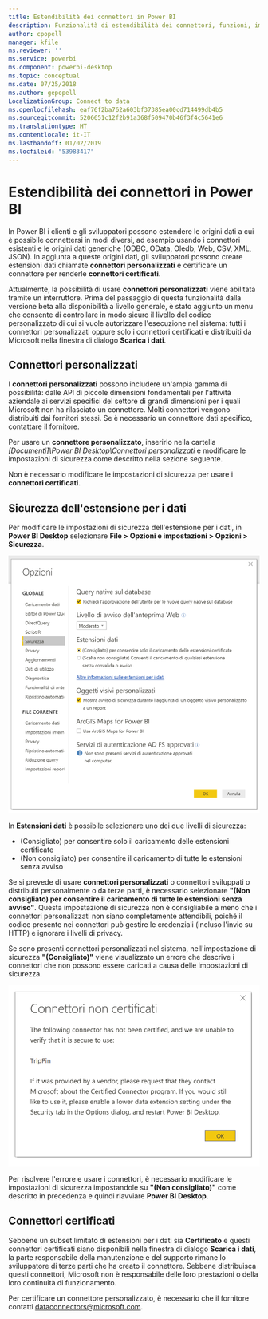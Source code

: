 ```yaml
---
title: Estendibilità dei connettori in Power BI
description: Funzionalità di estendibilità dei connettori, funzioni, impostazioni di sicurezza e connettori certificati
author: cpopell
manager: kfile
ms.reviewer: ''
ms.service: powerbi
ms.component: powerbi-desktop
ms.topic: conceptual
ms.date: 07/25/2018
ms.author: gepopell
LocalizationGroup: Connect to data
ms.openlocfilehash: eaf76f2ba762a603bf37385ea00cd714499db4b5
ms.sourcegitcommit: 5206651c12f2b91a368f509470b46f3f4c5641e6
ms.translationtype: HT
ms.contentlocale: it-IT
ms.lasthandoff: 01/02/2019
ms.locfileid: "53983417"
---
```

# <a name="connector-extensibility-in-power-bi"></a>Estendibilità dei connettori in Power BI

In Power BI i clienti e gli sviluppatori possono estendere le origini dati a cui è possibile connettersi in modi diversi, ad esempio usando i connettori esistenti e le origini dati generiche (ODBC, OData, Oledb, Web, CSV, XML, JSON). In aggiunta a queste origini dati, gli sviluppatori possono creare estensioni dati chiamate **connettori personalizzati** e certificare un connettore per renderle **connettori certificati**.

Attualmente, la possibilità di usare **connettori personalizzati** viene abilitata tramite un interruttore. Prima del passaggio di questa funzionalità dalla versione beta alla disponibilità a livello generale, è stato aggiunto un menu che consente di controllare in modo sicuro il livello del codice personalizzato di cui si vuole autorizzare l'esecuzione nel sistema: tutti i connettori personalizzati oppure solo i connettori certificati e distribuiti da Microsoft nella finestra di dialogo **Scarica i dati**.

## <a name="custom-connectors"></a>Connettori personalizzati

I **connettori personalizzati** possono includere un'ampia gamma di possibilità: dalle API di piccole dimensioni fondamentali per l'attività aziendale ai servizi specifici del settore di grandi dimensioni per i quali Microsoft non ha rilasciato un connettore. Molti connettori vengono distribuiti dai fornitori stessi. Se è necessario un connettore dati specifico, contattare il fornitore.

Per usare un **connettore personalizzato**, inserirlo nella cartella *\[Documenti]\\Power BI Desktop\\Connettori personalizzati* e modificare le impostazioni di sicurezza come descritto nella sezione seguente.

Non è necessario modificare le impostazioni di sicurezza per usare i **connettori certificati**.

## <a name="data-extension-security"></a>Sicurezza dell'estensione per i dati

Per modificare le impostazioni di sicurezza dell'estensione per i dati, in **Power BI Desktop** selezionare **File > Opzioni e impostazioni > Opzioni > Sicurezza**.

![Controllare il caricamento dei connettori personalizzati con le opzioni di sicurezza delle estensioni per i dati](media/desktop-connector-extensibility/data-extension-security-1.png)

In **Estensioni dati** è possibile selezionare uno dei due livelli di sicurezza:

* (Consigliato) per consentire solo il caricamento delle estensioni certificate
* (Non consigliato) per consentire il caricamento di tutte le estensioni senza avviso

Se si prevede di usare **connettori personalizzati** o connettori sviluppati o distribuiti personalmente o da terze parti, è necessario selezionare **"(Non consigliato) per consentire il caricamento di tutte le estensioni senza avviso"**. Questa impostazione di sicurezza non è consigliabile a meno che i connettori personalizzati non siano completamente attendibili, poiché il codice presente nei connettori può gestire le credenziali (incluso l'invio su HTTP) e ignorare i livelli di privacy.

Se sono presenti connettori personalizzati nel sistema, nell'impostazione di sicurezza **"(Consigliato)"** viene visualizzato un errore che descrive i connettori che non possono essere caricati a causa delle impostazioni di sicurezza.

![Una finestra di dialogo descrive i connettori personalizzati che non possono essere caricati a causa delle impostazioni di sicurezza, in questo caso TripPin](media/desktop-connector-extensibility/data-extension-security-2.png)

Per risolvere l'errore e usare i connettori, è necessario modificare le impostazioni di sicurezza impostandole su **"(Non consigliato)"** come descritto in precedenza e quindi riavviare **Power BI Desktop**.

## <a name="certified-connectors"></a>Connettori certificati

Sebbene un subset limitato di estensioni per i dati sia **Certificato** e questi connettori certificati siano disponibili nella finestra di dialogo **Scarica i dati**, la parte responsabile della manutenzione e del supporto rimane lo sviluppatore di terze parti che ha creato il connettore. Sebbene distribuisca questi connettori, Microsoft non è responsabile delle loro prestazioni o della loro continuità di funzionamento.

Per certificare un connettore personalizzato, è necessario che il fornitore contatti dataconnectors@microsoft.com.
